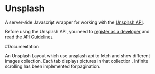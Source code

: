 # Unsplash 
A server-side Javascript wrapper for working with the [Unsplash API](https://unsplash.com/developers).

Before using the Unsplash API, you need to [register as a developer](https://unsplash.com/developers) and read the [API Guidelines](https://help.unsplash.com/api-guidelines/unsplash-api-guidelines).

#Documentation

An Unsplash Layout which use unsplash api to fetch and show different images collection.
Each tab displays pictures in that collection .
Infinite scrolling has been implemented for pagination.

